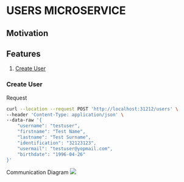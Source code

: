 # USERS MICROSERVICE

## Motivation
## Features
1. [Create User](#create-user)

### Create User
Request 

```bash
curl --location --request POST 'http://localhost:31212/users' \
--header 'Content-Type: application/json' \
--data-raw '{
    "username": "testuser",
    "firstname": "Test Name",
    "lastname": "Test Surname",
    "identification": "32123123",
    "usermail": "testuser@yopmail.com",
    "birthdate": "1996-04-26"
}'
```

Communication Diagram
<img src="https://raw.githubusercontent.com/backoffice-opensource/users/feature/dockerize/docs/create_users.drawio.svg" />
